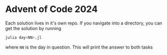 # Advent of Code 2024

Each solution lives in it's own repo. If you navigate into a directory, you can get the solution by running 
```bash
julia day<NN>.jl
```
where `NN` is the day in question.
This will print the answer to both tasks
